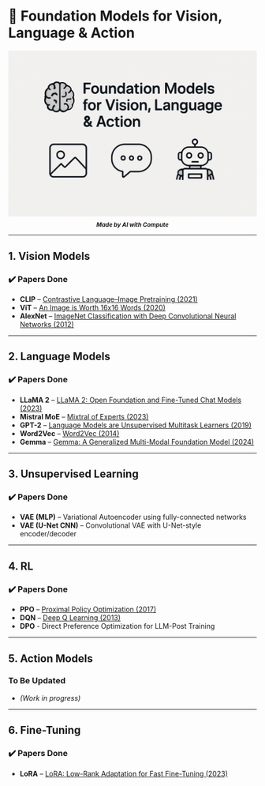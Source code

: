 # 🧠 Foundation Models for Vision, Language & Action

<p align="center">
  <img src="main.png" alt="Foundation Models Header" width="600"/>
  <br>
<sub><strong><em>Made by AI with Compute</em></strong></sub>
</p>

---

## 1️. Vision Models

### ✔️ Papers Done 
- **CLIP** – [Contrastive Language–Image Pretraining (2021)](https://arxiv.org/abs/2103.00020)  
- **ViT** – [An Image is Worth 16x16 Words (2020)](https://arxiv.org/abs/2010.11929)  
- **AlexNet** – [ImageNet Classification with Deep Convolutional Neural Networks (2012)](https://papers.nips.cc/paper/4824-imagenet-classification-with-deep-convolutional-neural-networks.pdf)

---

## 2️. Language Models

### ✔️ Papers Done
- **LLaMA 2** – [LLaMA 2: Open Foundation and Fine-Tuned Chat Models (2023)](https://arxiv.org/abs/2307.09288)
- **Mistral MoE** – [Mixtral of Experts (2023)](https://arxiv.org/abs/2401.04088)
- **GPT-2** – [Language Models are Unsupervised Multitask Learners (2019)](https://cdn.openai.com/better-language-models/language_models_are_unsupervised_multitask_learners.pdf)
- **Word2Vec** – [Word2Vec (2014)](https://arxiv.org/abs/1301.3812)
- **Gemma** – [Gemma: A Generalized Multi-Modal Foundation Model (2024)](https://arxiv.org/abs/2401.04088)



---

## 3️. Unsupervised Learning

### ✔️ Papers Done
- **VAE (MLP)** – Variational Autoencoder using fully-connected networks
- **VAE (U-Net CNN)** – Convolutional VAE with U-Net-style encoder/decoder 

--- 

## 4. RL 

### ✔️ Papers Done
- **PPO** – [Proximal Policy Optimization (2017)](https://arxiv.org/abs/1707.06347)
- **DQN** – [Deep Q Learning (2013)](https://arxiv.org/abs/1310.5670)
- **DPO** - Direct Preference Optimization for LLM-Post Training 

--- 

## 5. Action Models 

### To Be Updated
- *(Work in progress)*

---

## 6. Fine-Tuning 

###  ✔️ Papers Done
- **LoRA** – [LoRA: Low-Rank Adaptation for Fast Fine-Tuning (2023)](https://arxiv.org/abs/2304.00062)
